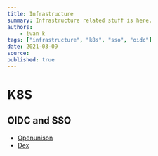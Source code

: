 ```yaml
---
title: Infrastructure
summary: Infrastructure related stuff is here.
authors:
    - ivan k
tags: ["infrastructure", "k8s", "sso", "oidc"]
date: 2021-03-09
source:
published: true
---
```



# K8S

## OIDC and SSO

- [Openunison](https://openunison.github.io/)
- [Dex](https://github.com/dexidp/dex)

